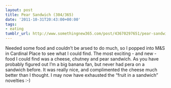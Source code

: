 ```yaml
---
layout: post
title: Pear Sandwich (304/365)
date: '2011-10-31T20:43:00+00:00'
tags:
- eating
tumblr_url: http://www.somethingnew365.com/post/43670297651/pear-sandwich-304365
---
```

Needed some food and couldn’t be arsed to do much, so I popped into M&S in Cardinal Place to see what I could find. The most exciting - and new - food I could find was a cheese, chutney and pear sandwich.
As you have probably figured out I’m a big banana fan, but never had pera on a sandwich before. It was really nice, and complimented the cheese much better than I thought.
I may now have exhausted the “fruit in a sandwich” novelties :-)
